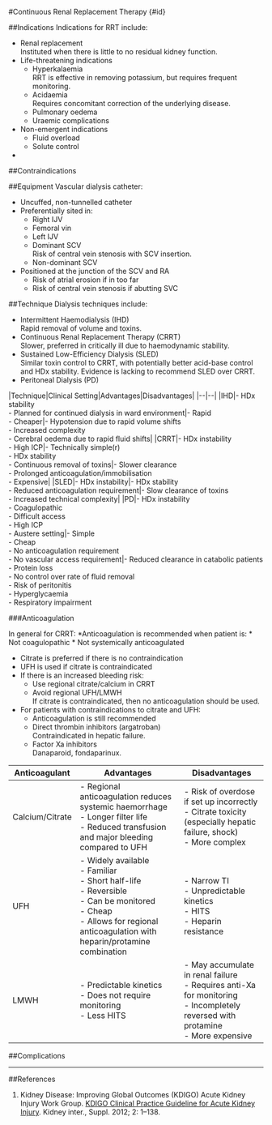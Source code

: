 #Continuous Renal Replacement Therapy {#id}

##Indications
Indications for RRT include:
* Renal replacement  
Instituted when there is little to no residual kidney function.
* Life-threatening indications
	* Hyperkalaemia  
	RRT is effective in removing potassium, but requires frequent monitoring.
	* Acidaemia  
	Requires concomitant correction of the underlying disease.
	* Pulmonary oedema
	* Uraemic complications
* Non-emergent indications
	* Fluid overload
	* Solute control
* 


##Contraindications


##Equipment
Vascular dialysis catheter:
* Uncuffed, non-tunnelled catheter
* Preferentially sited in:
	* Right IJV
	* Femoral vin
	* Left IJV
	* Dominant SCV  
	Risk of central vein stenosis with SCV insertion.
	* Non-dominant SCV
* Positioned at the junction of the SCV and RA
	* Risk of atrial erosion if in too far
	* Risk of central vein stenosis if abutting SVC 

##Technique
Dialysis techniques include:
* Intermittent Haemodialysis (IHD)  
Rapid removal of volume and toxins.
* Continuous Renal Replacement Therapy (CRRT)  
Slower, preferred in critically ill due to haemodynamic stability.
* Sustained Low-Efficiency Dialysis (SLED)  
Similar toxin control to CRRT, with potentially better acid-base control and HDx stability. Evidence is lacking to recommend SLED over CRRT.
* Peritoneal Dialysis (PD)


|Technique|Clinical Setting|Advantages|Disadvantages|
|--|--|
|IHD|- HDx stability<br>- Planned for continued dialysis in ward environment|- Rapid<br>- Cheaper|- Hypotension due to rapid volume shifts<br>- Increased complexity<br>- Cerebral oedema due to rapid fluid shifts|
|CRRT|- HDx instability<br>- High ICP|- Technically simple(r)<br>- HDx stability<br>- Continuous removal of toxins|- Slower clearance<br>- Prolonged anticoagulation/immobilisation<br>- Expensive|
|SLED|- HDx instability|- HDx stability<br>- Reduced anticoagulation requirement|- Slow clearance of toxins<br>- Increased technical complexity|
|PD|- HDx instability<br>- Coagulopathic<br>- Difficult access<br>- High ICP<br>- Austere setting|- Simple<br>- Cheap<br>- No anticoagulation requirement<br>- No vascular access requirement|- Reduced clearance in catabolic patients<br>- Protein loss<br>- No control over rate of fluid removal<br>- Risk of peritonitis<br>- Hyperglycaemia<br>- Respiratory impairment


###Anticoagulation

In general for CRRT:
*Anticoagulation is recommended when patient is:
	* Not coagulopathic
	* Not systemically anticoagulated
* Citrate is preferred if there is no contraindication
* UFH is used if citrate is contraindicated
* If there is an increased bleeding risk:
	* Use regional citrate/calcium in CRRT
	* Avoid regional UFH/LMWH  
	If citrate is contraindicated, then no anticoagulation should be used.
* For patients with contraindications to citrate and UFH:
	* Anticoagulation is still recommended
	* Direct thrombin inhibitors (argatroban)  
	Contraindicated in hepatic failure.
	* Factor Xa inhibitors  
	Danaparoid, fondaparinux.


|Anticoagulant|Advantages|Disadvantages|
|--|--|---|
|Calcium/Citrate|- Regional anticoagulation reduces systemic haemorrhage<br>- Longer filter life<br>- Reduced transfusion and major bleeding compared to UFH|- Risk of overdose if set up incorrectly<br>- Citrate toxicity (especially hepatic failure, shock)<br> - More complex|
|UFH|- Widely available<br>- Familiar<br>- Short half-life<br>- Reversible<br>- Can be monitored<br>- Cheap<br>- Allows for regional anticoagulation with heparin/protamine combination|- Narrow TI<br>- Unpredictable kinetics<br>- HITS<br>- Heparin resistance|
|LMWH|- Predictable kinetics<br>- Does not require monitoring<br>- Less HITS|- May accumulate in renal failure<br>- Requires anti-Xa for monitoring<br>- Incompletely reversed with protamine<br>- More expensive|




##Complications


---
##References
1. Kidney Disease: Improving Global Outcomes (KDIGO) Acute Kidney Injury Work Group. [KDIGO Clinical Practice Guideline for Acute Kidney Injury](http://kdigo.org/wp-content/uploads/2016/10/KDIGO-2012-AKI-Guideline-English.pdf). Kidney inter., Suppl. 2012; 2: 1–138.

